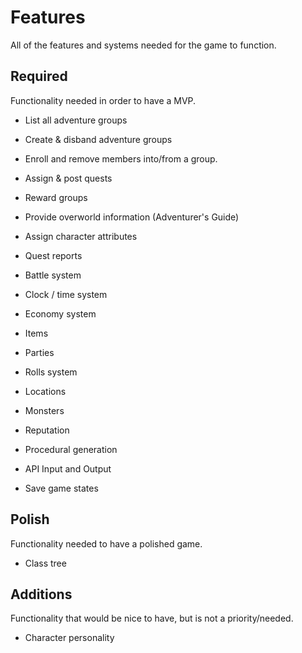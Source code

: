 # Features
All of the features and systems needed for the game to function.

## Required
Functionality needed in order to have a MVP.

- List all adventure groups
- Create & disband adventure groups
- Enroll and remove members into/from a group.
- Assign & post quests
- Reward groups
- Provide overworld information (Adventurer's Guide)
- Assign character attributes
- Quest reports
- Battle system
- Clock / time system
- Economy system

- Items
- Parties
- Rolls system
- Locations
- Monsters
- Reputation
- Procedural generation

- API Input and Output
- Save game states

## Polish
Functionality needed to have a polished game.

- Class tree

## Additions
Functionality that would be nice to have, but is not a priority/needed.

- Character personality
